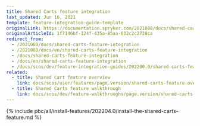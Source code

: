 ```yaml
---
title: Shared Carts feature integration
last_updated: Jun 16, 2021
template: feature-integration-guide-template
originalLink: https://documentation.spryker.com/2021080/docs/shared-carts-feature-integration
originalArticleId: 1f7146bf-124f-435a-85aa-632c2c2738ca
redirect_from:
  - /2021080/docs/shared-carts-feature-integration
  - /2021080/docs/en/shared-carts-feature-integration
  - /docs/shared-carts-feature-integration
  - /docs/en/shared-carts-feature-integration
  - /docs/scos/dev/feature-integration-guides/202200.0/shared-carts-feature-integration.html
related:
  - title: Shared Cart feature overview
    link: docs/scos/user/features/page.version/shared-carts-feature-overview.html
  - title: Shared Carts feature walkthrough
    link: docs/scos/dev/feature-walkthroughs/page.version/shared-carts-feature-walkthrough.html
---
```


{% include pbc/all/install-features/202204.0/install-the-shared-carts-feature.md %} <!-- To edit, see /_includes/pbc/all/install-features/202204.0/install-the-shared-carts-feature.md -->

